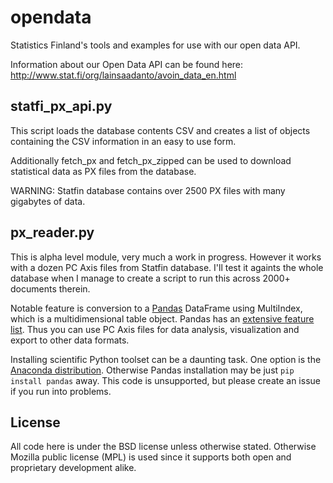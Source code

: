 opendata
========

Statistics Finland's tools and examples for use with our open data API.

Information about our Open Data API can be found here: http://www.stat.fi/org/lainsaadanto/avoin_data_en.html

statfi_px_api.py
----------------

This script loads the database contents CSV and creates a list of objects containing the CSV information in an easy to use form.

Additionally fetch_px and fetch_px_zipped can be used to download statistical data as PX files from the database.

WARNING: Statfin database contains over 2500 PX files with many gigabytes of data. 

px_reader.py
------------

This is alpha level module, very much a work in progress. However it works with a dozen PC Axis files from Statfin database. I'll test it againts the whole database when I manage to create a script to run this across 2000+ documents therein.

Notable feature is conversion to a [Pandas][pandas] DataFrame using MultiIndex, which is a multidimensional table object. Pandas has an [extensive feature list][pandas features]. Thus you can use PC Axis files for data analysis, visualization and export to other data formats.

Installing scientific Python toolset can be a daunting task. One option is the [Anaconda distribution][anaconda]. Otherwise Pandas installation may be just `pip install pandas` away. This code is unsupported, but please create an issue if you run into problems.

[anaconda]: http://continuum.io/downloads.html
[pandas]: http://pandas.pydata.org/
[pandas features]: http://pandas.pydata.org/#library-highlights

License
-------

All code here is under the BSD license unless otherwise stated. Otherwise Mozilla public license (MPL) is used since it supports both open and proprietary development alike.